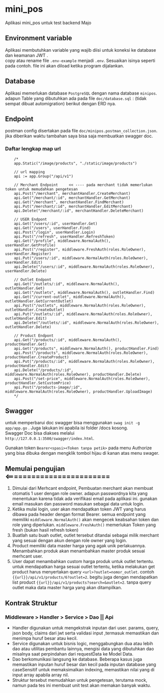 # mini_pos
Aplikasi mini_pos untuk test backend Majo

## Environment variable
Aplikasi membutuhkan variable yang wajib diisi untuk koneksi ke database dan keamanan JWT
.  
copy atau rename file `.env-example` menjadi `.env`. Sesuaikan isinya seperti pada contoh.
file ini akan diload ketika program dijalankan.

## Database
Aplikasi memerlukan database `PostgreSQL` dengan nama database `minipos`.  
adapun Table yang dibutuhkan ada pada file `doc/database.sql` : (tidak sempat dibuat automigration) berikut dengan ERD nya.

## Endpoint
postman config disertakan pada file `doc/minipos.postman_collection.json`. jika diberikan waktu tambahan saya bisa saja membuatkan swagger doc.

### Daftar lengkap map url
```
	/*
	app.Static("/image/products", "./static/image/products")

	// url mapping
	api := app.Group("/api/v1")

	// Merchant Endpoint     << ---- pada merchant tidak memerlukan token untuk memudahkan pengetesan
	api.Post("/merchant", merchantHandler.CreateMerchant)
	api.Get("/merchant/:id", merchantHandler.GetMerchant)
	api.Get("/merchant", merchantHandler.FindMerchant)
	api.Put("/merchant/:id", merchantHandler.EditMerchant)
	api.Delete("/merchant/:id", merchantHandler.DeleteMerchant)

	// USER Endpont
	api.Get("/users/:id", userHandler.Get)
	api.Get("/users", userHandler.Find)
	api.Post("/login", userHandler.Login)
	api.Post("/refresh", userHandler.RefreshToken)
	api.Get("/profile", middleware.NormalAuth(), userHandler.GetProfile)
	api.Post("/register", middleware.FreshAuth(roles.RoleOwner), userHandler.Register)
	api.Put("/users/:id", middleware.NormalAuth(roles.RoleOwner), userHandler.Edit)
	api.Delete("/users/:id", middleware.NormalAuth(roles.RoleOwner), userHandler.Delete)

	// Outlet Endpont
	api.Get("/outlets/:id", middleware.NormalAuth(), outletHandler.Get)
	api.Get("/outlets", middleware.NormalAuth(), outletHandler.Find)
	api.Get("/current-outlet", middleware.NormalAuth(), outletHandler.GetCurrentOutlet)
	api.Post("/outlets", middleware.NormalAuth(roles.RoleOwner), outletHandler.CreateOutlet)
	api.Put("/outlets/:id", middleware.NormalAuth(roles.RoleOwner), outletHandler.Edit)
	api.Delete("/outlets/:id", middleware.NormalAuth(roles.RoleOwner), outletHandler.Delete)

	// Product Endpont
	api.Get("/products/:id", middleware.NormalAuth(), productHandler.Get)
	api.Get("/products", middleware.NormalAuth(), productHandler.Find)
	api.Post("/products", middleware.NormalAuth(roles.RoleOwner), productHandler.CreateProduct)
	api.Put("/products/:id", middleware.NormalAuth(roles.RoleOwner), productHandler.Edit)
	api.Delete("/products/:id", middleware.NormalAuth(roles.RoleOwner), productHandler.Delete)
	api.Post("/set-price", middleware.NormalAuth(roles.RoleOwner), productHandler.SetCustomPrice)
	api.Post("/products-image/:id", middleware.NormalAuth(roles.RoleOwner), productHandler.UploadImage)
	*/
```

## Swagger
untuk memperbarui doc swagger bisa menggunakan `swag init -g app/app.go` . Juga lakukan ini apabila isi folder /docs kosong.  
Swagger Doc bisa diakses melalui `http://127.0.0.1:3500/swagger/index.html`.

Gunakan token `Bearer<spasi><Token tanpa petik>` pada menu Authorize yang bisa dibuka dengan mengklik tombol hijau di kanan atas menu swager.

## Memulai pengujian  <========================
1. Dimulai dari Merhcant endpoint, Pembuatan merchant akan membuat otomatis 1 user dengan role owner.  adapun passwordnya kita yang menentukan karena tidak ada verifikasi email pada aplikasi ini. gunakan email masukan dan password masukan sebagai data untuk login.
2. Ketika mulai login, user akan mendapatkan token JWT yang harus dibawa pada header dengan format Bearer. semua endpoint yang memiliki `middleware.NormalAuth()` akan mengecek keabsahan token dan role yang diperlukan. `middleware.FreshAuth()` memerlukan Token yang fresh (bukan hasil refresh token)
3. Buatlah satu buah outlet, outlet tersebut ditandai sebagai milik merchant yang sesuai dengan akun dengan role owner yang login.
4. Product memiliki data master harga yang agak unik perlakuannya. Menambahkan produk akan menambahkan master produk sesuai merhcant user.
5. User dapat menambahkan custom harga produk untuk outlet tertentu. untuk mendapatkan harga sesuai outlet tertentu, ketika melakukan get product harus menyertakan query `<url>?outlet=nomor_outlet`. contoh `{{url}}/api/v1/products/6?outlet=2`.  begitu juga dengan mendapatkan list product `{{url}}/api/v1/products?search=&outlet=2`. tanpa query outlet maka data master harga yang akan ditampilkan.


## Kontrak Struktur

### Middleware > Handler > Service > Dao || Api

- Handler digunakan untuk mengekstrak inputan dari user. params, query, json body, claims dari jwt serta validasi input
  ,termasuk memastikan dan menimpa huruf besar atau kecil.
- Service digunakan untuk bisnis logic, menggabungkan dua atau lebih dao atau utilitas pembantu lainnya, mengisi data
  yang dibutuhkan dao misalnya saat perpindahan dari requestData ke Model Data.
- Dao berkomunikasi langsung ke database. Beberapa kasus juga memastikan inputan huruf besar dan kecil pada inputan
  database yang caseSensitif untuk memaksimalkan indexing, memastikan nilai yang di input array<T> apabila array nil.
- Struktur tersebut memudahkan untuk pengetesan, terutama mock, namun pada tes ini membuat unit test akan memakan banyak waktu.
